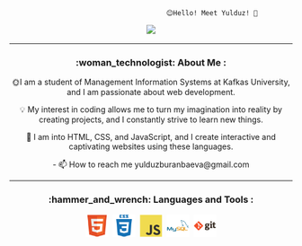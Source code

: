                                            😊Hello! Meet Yulduz! 🌼    
                                           
<p align="center">
  <img src="https://media.giphy.com/media/LMcB8XospGZO8UQq87/giphy.gif" width="300" />
</p>

---

<h3 align="center">:woman_technologist: About Me :</h3>
<p align="center">🌞I am a student of Management Information Systems at Kafkas University, and I am passionate about web development.</p>
<p align="center">💡 My interest in coding allows me to turn my imagination into reality by creating projects, and I constantly strive to learn new things.</p>
<p align="center">🚀 I am into HTML, CSS, and JavaScript, and I create interactive and captivating websites using these languages.</p>
<p align="center">- 📫 How to reach me yulduzburanbaeva@gmail.com</p>

---

 <h3 align="center">:hammer_and_wrench: Languages and Tools :</h3>
<div align="center">
  <img src="https://github.com/devicons/devicon/blob/master/icons/html5/html5-original.svg" title="HTML5" alt="HTML" width="40" height="40"/>&nbsp;
  <img src="https://github.com/devicons/devicon/blob/master/icons/css3/css3-plain-wordmark.svg"  title="CSS3" alt="CSS" width="40" height="40"/>&nbsp;
  <img src="https://github.com/devicons/devicon/blob/master/icons/javascript/javascript-original.svg" title="JavaScript" alt="JavaScript" width="40" height="40"/>&nbsp;
  <img src="https://github.com/devicons/devicon/blob/master/icons/mysql/mysql-original-wordmark.svg" title="MySQL"  alt="MySQL" width="40" height="40"/>&nbsp;
  <img src="https://github.com/devicons/devicon/blob/master/icons/git/git-original-wordmark.svg" title="Git" alt="Git" width="40" height="40"/>
</div>


  




 
  
